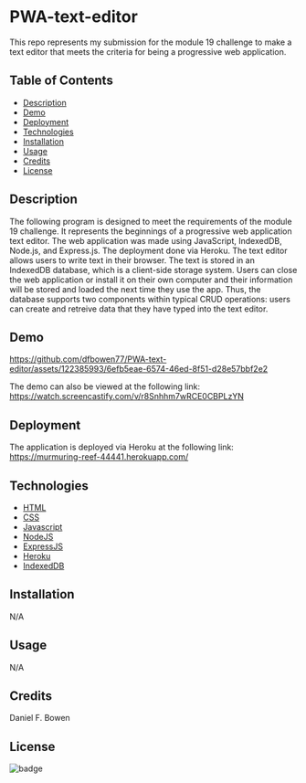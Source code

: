 # PWA-text-editor
This repo represents my submission for the module 19 challenge to make a text editor that meets the criteria for being a progressive web application.

## Table of Contents
- [Description](#Description)
- [Demo](#Demo)
- [Deployment](#Deployment)
- [Technologies](#Technologies)
- [Installation](#Installation)
- [Usage](#Usage)
- [Credits](#Credits)
- [License](#License)

## Description
The following program is designed to meet the requirements of the module 19 challenge. It represents the beginnings of a progressive web application text editor. The web application was made using JavaScript, IndexedDB, Node.js, and Express.js. The deployment done via Heroku. The text editor allows users to write text in their browser. The text is stored in an IndexedDB database, which is a client-side storage system. Users can close the web application or install it on their own computer and their information will be stored and loaded the next time they use the app. Thus, the database supports two components within typical CRUD operations: users can create and retreive data that they have typed into the text editor.                    

## Demo
https://github.com/dfbowen77/PWA-text-editor/assets/122385993/6efb5eae-6574-46ed-8f51-d28e57bbf2e2

The demo can also be viewed at the following link:
https://watch.screencastify.com/v/r8Snhhm7wRCE0CBPLzYN

## Deployment
The application is deployed via Heroku at the following link:
https://murmuring-reef-44441.herokuapp.com/

## Technologies
* [HTML](https://developer.mozilla.org/en-US/docs/Web/HTML)
* [CSS](https://developer.mozilla.org/en-US/docs/Web/CSS)
* [Javascript](https://developer.mozilla.org/en-US/docs/Web/Javascript)
* [NodeJS](https://nodejs.org/en/)
* [ExpressJS](https://expressjs.com/)
* [Heroku](https://www.heroku.com)
* [IndexedDB](https://developer.mozilla.org/en-US/docs/Web/API/IndexedDB_API)

## Installation
N/A

## Usage
N/A

## Credits
Daniel F. Bowen

## License
![badge](https://img.shields.io/badge/license-MIT-blue.svg)
